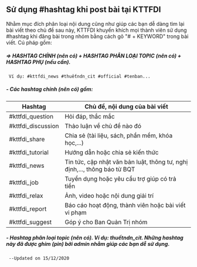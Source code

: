 ## Sử dụng #hashtag khi post bài tại KTTFDI

Nhằm mục đích phân loại nội dung cũng như giúp các bạn dễ dàng tìm lại bài viết theo chủ đề sau này, KTTFDI khuyến khích mọi thành viên sử dụng #hashtag khi đăng bài trong nhóm bằng cách gõ "# + KEYWORD" trong bài viết. Cú pháp gồm:

##### => HASHTAG CHÍNH (nên có) + HASHTAG PHÂN LOẠI TOPIC (nên có) + HASHTAG PHỤ (nếu cần).      
     Ví dụ: #kttfdi_news #thuếtndn_cit #official #tenban... 

##### - Các hashtag chính (nên có) gồm:
| Hashtag            | Chủ đề, nội dung của bài viết                                              |
|--------------------|----------------------------------------------------------------------------|
| #kttfdi_question   | Hỏi đáp, thắc mắc                                                          |
| #kttfdi_discussion | Thảo luận về chủ đề nào đó                                                 |
| #kttfdi_share      | Chia sẻ (tài liệu, sách, phần mềm, khóa học,...)                           |
| #kttfdi_tutorial   | Hướng dẫn hoặc chia sẻ kiến thức                                           |
| #kttfdi_news       | Tin tức, cập nhật văn bản luật, thông tư, nghị định,..., thông báo từ BQT  |
| #kttfdi_job        | Tuyển dụng hoặc yêu cầu trợ giúp có trả tiền                               |
| #kttfdi_relax      | Ảnh, video hoặc nội dung giải trí                                          |
| #kttfdi_report     | Báo cáo hoạt động, thành viên hoặc bài viết vi phạm                        |
| #kttfdi_suggest    | Góp ý cho Ban Quản Trị nhóm                                                |

##### - Hashtag phân loại topic (nên có). Ví dụ: thuếtndn_cit. Những hashtag này đã được ghim (pin) bởi admin nhằm giúp các bạn dễ sử dụng.

     --Updated on 15/12/2020
